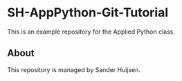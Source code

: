 # SH-AppPython-Git-Tutorial

This is an example repository for the Applied Python class. 

## About

This repository is managed by Sander Huijsen.

